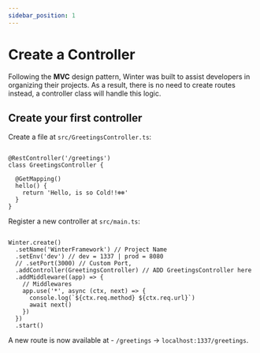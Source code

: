 ```yaml
---
sidebar_position: 1
---
```


# Create a Controller

<!-- Add **Markdown or React** files to `src/pages` to create a **standalone page**: -->

Following the **MVC** design pattern, Winter was built to assist developers in organizing their projects. As a result, there is no need to create routes instead, a controller class will handle this logic.

<!-- - `src/pages/index.js` → `localhost:3000/`
- `src/pages/foo.md` → `localhost:3000/foo`
- `src/pages/foo/bar.js` → `localhost:3000/foo/bar` -->

## Create your first controller

Create a file at `src/GreetingsController.ts`:

```tsx title="src/GreetingsController.ts"

@RestController('/greetings')
class GreetingsController {

  @GetMapping()
  hello() {
    return 'Hello, is so Cold!!❄️❄️'
  }
}
```

Register a new controller at `src/main.ts`:
```tsx tittle="src/main.ts"

Winter.create()
  .setName('WinterFramework') // Project Name
  .setEnv('dev') // dev = 1337 | prod = 8080
  // .setPort(3000) // Custom Port,
  .addController(GreetingsController) // ADD GreetingsController here
  .addMiddleware((app) => {
    // Middlewares
    app.use('*', async (ctx, next) => {
      console.log(`${ctx.req.method} ${ctx.req.url}`)
      await next()
    })
  })
  .start()

```

A new route is now available at - `/greetings` → `localhost:1337/greetings`.

<!-- ## Create your first Markdown Page

Create a file at `src/pages/my-markdown-page.md`:

```mdx title="src/pages/my-markdown-page.md"
# My Markdown page

This is a Markdown page
```

A new page is now available at [http://localhost:3000/my-markdown-page](http://localhost:3000/my-markdown-page). -->
